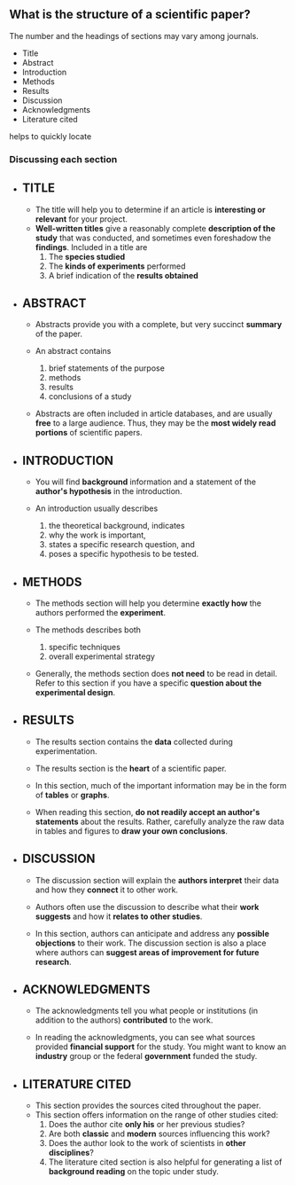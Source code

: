 ##  What is the structure of a scientific paper?

The number and the headings of sections may vary among journals.

* Title
* Abstract
* Introduction
* Methods
* Results
* Discussion
* Acknowledgments
* Literature cited 

helps to quickly locate 

### Discussing each section

* TITLE 
  -
  * The title will help you to determine if an article is **interesting or relevant** for your project.
  * **Well-written titles** give a reasonably complete **description of the study** that was conducted, and sometimes even foreshadow the **findings**. Included in a title are 
    1. The **species studied**
    2. The **kinds of experiments** performed
    3. A brief indication of the **results obtained**

* ABSTRACT
  -
  * Abstracts provide you with a complete, but very succinct **summary** of the paper.

  * An abstract contains
    1. brief statements of the purpose 
    2. methods 
    3. results
    4. conclusions of a study
 
  * Abstracts are often included in article databases, and are usually **free** to a large audience. Thus, they may be the **most widely read portions** of scientific papers.


* INTRODUCTION
  -

  * You will find **background** information and a statement of the **author's hypothesis** in the introduction.

  * An introduction usually describes 
    1. the theoretical background, indicates 
    2. why the work is important, 
    3. states a specific research question, and 
    4. poses a specific hypothesis to be tested.


* METHODS
  -
  * The methods section will help you determine **exactly how** the authors performed the **experiment**.
  * The methods describes both 
    1. specific techniques 
    2. overall experimental strategy
 
  * Generally, the methods section does **not need** to be read in detail. Refer to this section if you have a specific **question about the experimental design**.


* RESULTS
  -
  * The results section contains the **data** collected during experimentation.

  * The results section is the **heart** of a scientific paper. 
  * In this section, much of the important information may be in the form of **tables** or **graphs**. 
  * When reading this section, **do not readily accept an author's statements** about the results. Rather, carefully analyze the raw data in tables and figures to **draw your own conclusions**.


* DISCUSSION
  -
  * The discussion section will explain the **authors interpret** their data and how they **connect** it to other work.

  * Authors often use the discussion to describe what their **work suggests** and how it **relates to other studies**. 

  * In this section, authors can anticipate and address any **possible objections** to their work. The discussion section is also a place where authors can **suggest areas of improvement for future research**.


* ACKNOWLEDGMENTS
  -
  * The acknowledgments tell you what people or institutions (in addition to the authors) **contributed** to the work.

  * In reading the acknowledgments, you can see what sources provided **financial support** for the study. You might want to know an **industry** group or the federal **government** funded the study.

* LITERATURE CITED
  -
  * This section provides the sources cited throughout the paper.
  * This section offers information on the range of other studies cited: 
    1. Does the author cite **only his** or her previous studies? 
    2. Are both **classic** and **modern** sources influencing this work? 
    3. Does the author look to the work of scientists in **other disciplines**? 
    4. The literature cited section is also helpful for generating a list of **background reading** on the topic under study.
